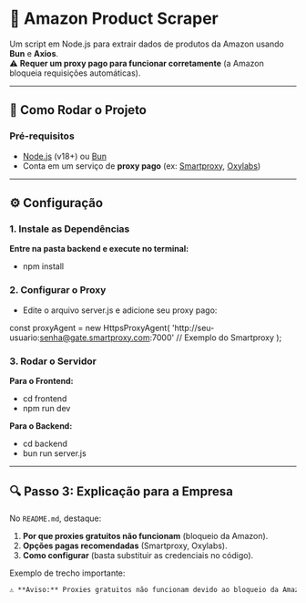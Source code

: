 # 🛒 Amazon Product Scraper

Um script em Node.js para extrair dados de produtos da Amazon usando **Bun** e **Axios**.  
⚠️ **Requer um proxy pago para funcionar corretamente** (a Amazon bloqueia requisições automáticas).

---

## 🚀 Como Rodar o Projeto

### **Pré-requisitos**
- [Node.js](https://nodejs.org/) (v18+) ou [Bun](https://bun.sh/)
- Conta em um serviço de **proxy pago** (ex: [Smartproxy](https://smartproxy.com), [Oxylabs](https://oxylabs.io))

---

## ⚙️ Configuração

### **1. Instale as Dependências**
**Entre na pasta backend e execute no terminal:**
- npm install


### **2. Configurar o Proxy**
- Edite o arquivo server.js e adicione seu proxy pago:

const proxyAgent = new HttpsProxyAgent(
  'http://seu-usuario:senha@gate.smartproxy.com:7000' // Exemplo do Smartproxy
);

### **3. Rodar o Servidor**

**Para o Frontend:**
- cd frontend
- npm run dev 

**Para o Backend:**
- cd backend
- bun run server.js



---

## **🔍 Passo 3: Explicação para a Empresa**
No `README.md`, destaque:
1. **Por que proxies gratuitos não funcionam** (bloqueio da Amazon).  
2. **Opções pagas recomendadas** (Smartproxy, Oxylabs).  
3. **Como configurar** (basta substituir as credenciais no código).  

Exemplo de trecho importante:
```markdown
⚠️ **Aviso:** Proxies gratuitos não funcionam devido ao bloqueio da Amazon.  
